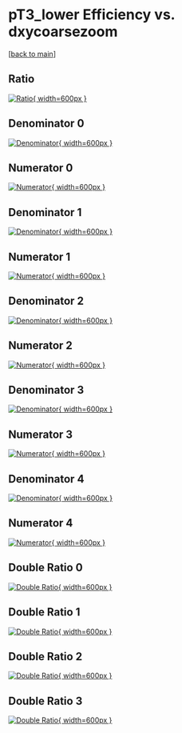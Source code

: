# pT3_lower Efficiency vs. dxycoarsezoom

[[back to main](./)]



## Ratio

[![Ratio](../mtv/var/pT3_lower_xtr_211_1_eff_dxycoarsezoom.png){ width=600px }](../mtv/var/pT3_lower_xtr_211_1_eff_dxycoarsezoom.pdf)

## Denominator 0

[![Denominator](../mtv/den/pT3_lower_xtr_211_1_eff_dxycoarsezoom_den0.png){ width=600px }](../mtv/den/pT3_lower_xtr_211_1_eff_dxycoarsezoom_den0.pdf)

## Numerator 0

[![Numerator](../mtv/num/pT3_lower_xtr_211_1_eff_dxycoarsezoom_num0.png){ width=600px }](../mtv/num/pT3_lower_xtr_211_1_eff_dxycoarsezoom_num0.pdf)

## Denominator 1

[![Denominator](../mtv/den/pT3_lower_xtr_211_1_eff_dxycoarsezoom_den1.png){ width=600px }](../mtv/den/pT3_lower_xtr_211_1_eff_dxycoarsezoom_den1.pdf)

## Numerator 1

[![Numerator](../mtv/num/pT3_lower_xtr_211_1_eff_dxycoarsezoom_num1.png){ width=600px }](../mtv/num/pT3_lower_xtr_211_1_eff_dxycoarsezoom_num1.pdf)

## Denominator 2

[![Denominator](../mtv/den/pT3_lower_xtr_211_1_eff_dxycoarsezoom_den2.png){ width=600px }](../mtv/den/pT3_lower_xtr_211_1_eff_dxycoarsezoom_den2.pdf)

## Numerator 2

[![Numerator](../mtv/num/pT3_lower_xtr_211_1_eff_dxycoarsezoom_num2.png){ width=600px }](../mtv/num/pT3_lower_xtr_211_1_eff_dxycoarsezoom_num2.pdf)

## Denominator 3

[![Denominator](../mtv/den/pT3_lower_xtr_211_1_eff_dxycoarsezoom_den3.png){ width=600px }](../mtv/den/pT3_lower_xtr_211_1_eff_dxycoarsezoom_den3.pdf)

## Numerator 3

[![Numerator](../mtv/num/pT3_lower_xtr_211_1_eff_dxycoarsezoom_num3.png){ width=600px }](../mtv/num/pT3_lower_xtr_211_1_eff_dxycoarsezoom_num3.pdf)

## Denominator 4

[![Denominator](../mtv/den/pT3_lower_xtr_211_1_eff_dxycoarsezoom_den4.png){ width=600px }](../mtv/den/pT3_lower_xtr_211_1_eff_dxycoarsezoom_den4.pdf)

## Numerator 4

[![Numerator](../mtv/num/pT3_lower_xtr_211_1_eff_dxycoarsezoom_num4.png){ width=600px }](../mtv/num/pT3_lower_xtr_211_1_eff_dxycoarsezoom_num4.pdf)

## Double Ratio 0

[![Double Ratio](../mtv/ratio/pT3_lower_xtr_211_1_eff_dxycoarsezoom_ratio0.png){ width=600px }](../mtv/ratio/pT3_lower_xtr_211_1_eff_dxycoarsezoom_ratio0.pdf)

## Double Ratio 1

[![Double Ratio](../mtv/ratio/pT3_lower_xtr_211_1_eff_dxycoarsezoom_ratio1.png){ width=600px }](../mtv/ratio/pT3_lower_xtr_211_1_eff_dxycoarsezoom_ratio1.pdf)

## Double Ratio 2

[![Double Ratio](../mtv/ratio/pT3_lower_xtr_211_1_eff_dxycoarsezoom_ratio2.png){ width=600px }](../mtv/ratio/pT3_lower_xtr_211_1_eff_dxycoarsezoom_ratio2.pdf)

## Double Ratio 3

[![Double Ratio](../mtv/ratio/pT3_lower_xtr_211_1_eff_dxycoarsezoom_ratio3.png){ width=600px }](../mtv/ratio/pT3_lower_xtr_211_1_eff_dxycoarsezoom_ratio3.pdf)

